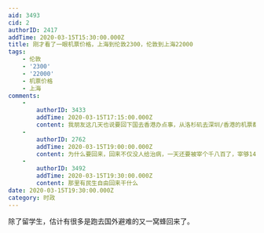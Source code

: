 ```yaml
---
aid: 3493
cid: 2
authorID: 2417
addTime: 2020-03-15T15:30:00.000Z
title: 刚才看了一眼机票价格，上海到伦敦2300，伦敦到上海22000
tags:
    - 伦敦
    - '2300'
    - '22000'
    - 机票价格
    - 上海
comments:
    -
        authorID: 3433
        addTime: 2020-03-15T17:15:00.000Z
        content: 我朋友这几天也说要回下国去香港办点事，从洛杉矶去深圳/香港的机票都2万多
    -
        authorID: 2762
        addTime: 2020-03-15T19:00:00.000Z
        content: 为什么要回来，回来不仅没人给治病，一天还要被宰个千八百了，宰够14天，他们回大陆做什么呢？
    -
        authorID: 3492
        addTime: 2020-03-15T19:30:00.000Z
        content: 那里有民生自由回来干什么
date: 2020-03-15T19:30:00.000Z
category: 时政
---
```


除了留学生，估计有很多是跑去国外避难的又一窝蜂回来了。
